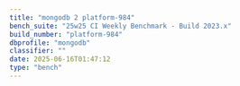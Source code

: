 ```yaml
---
title: "mongodb 2 platform-984"
bench_suite: "25w25 CI Weekly Benchmark - Build 2023.x"
build_number: "platform-984"
dbprofile: "mongodb"
classifier: ""
date: 2025-06-16T01:47:12
type: "bench"
---
```

